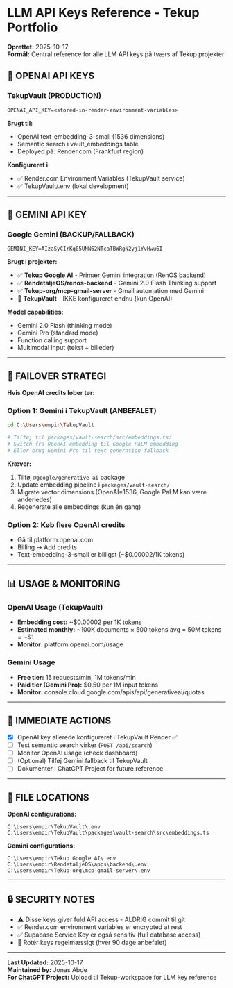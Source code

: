 # LLM API Keys Reference - Tekup Portfolio

**Oprettet:** 2025-10-17  
**Formål:** Central reference for alle LLM API keys på tværs af Tekup projekter

## 🔑 **OPENAI API KEYS**

### TekupVault (PRODUCTION)
```
OPENAI_API_KEY=<stored-in-render-environment-variables>
```

**Brugt til:**
- OpenAI text-embedding-3-small (1536 dimensions)
- Semantic search i vault_embeddings table
- Deployed på: Render.com (Frankfurt region)

**Konfigureret i:**
- ✅ Render.com Environment Variables (TekupVault service)
- ✅ TekupVault/.env (lokal development)

---

## 🤖 **GEMINI API KEY**

### Google Gemini (BACKUP/FALLBACK)
```
GEMINI_KEY=AIzaSyCIrKq05UNN62NTcaTBWRgN2yj1YvHwu6I
```

**Brugt i projekter:**
- ✅ **Tekup Google AI** - Primær Gemini integration (RenOS backend)
- ✅ **RendetaljeOS/renos-backend** - Gemini 2.0 Flash Thinking support
- ✅ **Tekup-org/mcp-gmail-server** - Gmail automation med Gemini
- 📍 **TekupVault** - IKKE konfigureret endnu (kun OpenAI)

**Model capabilities:**
- Gemini 2.0 Flash (thinking mode)
- Gemini Pro (standard mode)
- Function calling support
- Multimodal input (tekst + billeder)

---

## 🔄 **FAILOVER STRATEGI**

**Hvis OpenAI credits løber tør:**

### Option 1: Gemini i TekupVault (ANBEFALET)
```bash
cd C:\Users\empir\TekupVault

# Tilføj til packages/vault-search/src/embeddings.ts:
# Switch fra OpenAI embedding til Google PaLM embedding
# Eller brug Gemini Pro til text generation fallback
```

**Kræver:**
1. Tilføj `@google/generative-ai` package
2. Update embedding pipeline i `packages/vault-search/`
3. Migrate vector dimensions (OpenAI=1536, Google PaLM kan være anderledes)
4. Regenerate alle embeddings (kun én gang)

### Option 2: Køb flere OpenAI credits
- Gå til platform.openai.com
- Billing → Add credits
- Text-embedding-3-small er billigst (~$0.00002/1K tokens)

---

## 📊 **USAGE & MONITORING**

### OpenAI Usage (TekupVault)
- **Embedding cost:** ~$0.00002 per 1K tokens
- **Estimated monthly:** ~100K documents × 500 tokens avg = 50M tokens = ~$1
- **Monitor:** platform.openai.com/usage

### Gemini Usage
- **Free tier:** 15 requests/min, 1M tokens/min
- **Paid tier (Gemini Pro):** $0.50 per 1M input tokens
- **Monitor:** console.cloud.google.com/apis/api/generativeai/quotas

---

## 🎯 **IMMEDIATE ACTIONS**

- [x] OpenAI key allerede konfigureret i TekupVault Render ✅
- [ ] Test semantic search virker (`POST /api/search`)
- [ ] Monitor OpenAI usage (check dashboard)
- [ ] (Optional) Tilføj Gemini fallback til TekupVault
- [ ] Dokumenter i ChatGPT Project for future reference

---

## 📂 **FILE LOCATIONS**

**OpenAI configurations:**
```
C:\Users\empir\TekupVault\.env
C:\Users\empir\TekupVault\packages\vault-search\src\embeddings.ts
```

**Gemini configurations:**
```
C:\Users\empir\Tekup Google AI\.env
C:\Users\empir\RendetaljeOS\apps\backend\.env
C:\Users\empir\Tekup-org\mcp-gmail-server\.env
```

---

## 🔒 **SECURITY NOTES**

- ⚠️ Disse keys giver fuld API access - ALDRIG commit til git
- ✅ Render.com environment variables er encrypted at rest
- ✅ Supabase Service Key er også sensitiv (full database access)
- 🔄 Rotér keys regelmæssigt (hver 90 dage anbefalet)

---

**Last Updated:** 2025-10-17  
**Maintained by:** Jonas Abde  
**For ChatGPT Project:** Upload til Tekup-workspace for LLM key reference
